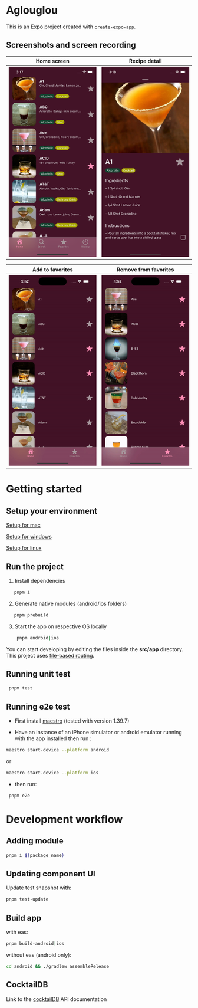 # Aglouglou

This is an [Expo](https://expo.dev) project created with [`create-expo-app`](https://www.npmjs.com/package/create-expo-app).

## Screenshots and screen recording

| Home screen                                                  | Recipe detail                              |
| ------------------------------------------------------------ | ------------------------------------------ |
| ![Home screen with list of cocktail](./docs/Home_screen.png) | ![Recipe detail](./docs/Detail_screen.png) |

| Add to favorites                                     | Remove from favorites                                      |
| ---------------------------------------------------- | ---------------------------------------------------------- |
| ![Add to favorites gif](./docs/Add_to_favorites.gif) | ![Remove from favorites](./docs/Remove_from_favorites.gif) |

# Getting started

## Setup your environment

[Setup for mac](./docs//setup/MAC_SETUP.md)

[Setup for windows](./docs/setup/WINDOWS_SETUP.md)

[Setup for linux](./docs/setup/LINUX_SETUP.md)

## Run the project

1. Install dependencies

```bash
   pnpm i
```

2. Generate native modules (android/ios folders)

```bash
   pnpm prebuild
```

3. Start the app on respective OS locally

```bash
    pnpm android|ios
```

You can start developing by editing the files inside the **src/app** directory. This project uses [file-based routing](https://docs.expo.dev/router/introduction).

## Running unit test

```bash
 pnpm test
```

## Running e2e test

- First install [maestro](https://maestro.mobile.dev/getting-started/installing-maestro) (tested with version 1.39.7)

- Have an instance of an iPhone simulator or android emulator running with the app installed then run :

```bash
maestro start-device --platform android
```

or

```bash
maestro start-device --platform ios
```

- then run:

```bash
 pnpm e2e
```

# Development workflow

## Adding module

```bash
pnpm i $(package_name)
```

## Updating component UI

Update test snapshot with:

```bash
pnpm test-update
```

## Build app

with eas:

```bash
pnpm build-android|ios
```

without eas (android only):

```bash
cd android && ./gradlew assembleRelease
```

## CocktailDB

Link to the [cocktailDB](https://www.thecocktaildb.com/api.php) API documentation
